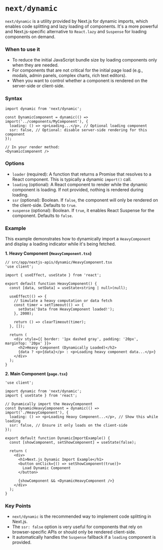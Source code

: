 
# `next/dynamic`

`next/dynamic` is a utility provided by Next.js for dynamic imports, which enables code splitting and lazy loading of components. It's a more powerful and Next.js-specific alternative to `React.lazy` and `Suspense` for loading components on demand.

### When to use it
-   To reduce the initial JavaScript bundle size by loading components only when they are needed.
-   For components that are not critical for the initial page load (e.g., modals, admin panels, complex charts, rich text editors).
-   When you want to control whether a component is rendered on the server-side or client-side.

### Syntax

```tsx
import dynamic from 'next/dynamic';

const DynamicComponent = dynamic(() => import('../components/MyComponent'), {
  loading: () => <p>Loading...</p>, // Optional loading component
  ssr: false, // Optional: disable server-side rendering for this component
});

// In your render method:
<DynamicComponent />
```

### Options
-   `loader` (required): A function that returns a Promise that resolves to a React component. This is typically a dynamic `import()` call.
-   `loading` (optional): A React component to render while the dynamic component is loading. If not provided, nothing is rendered during loading.
-   `ssr` (optional): Boolean. If `false`, the component will only be rendered on the client-side. Defaults to `true`.
-   `suspense` (optional): Boolean. If `true`, it enables React Suspense for the component. Defaults to `false`.

### Example

This example demonstrates how to dynamically import a `HeavyComponent` and display a loading indicator while it's being fetched.

**1. Heavy Component (`HeavyComponent.tsx`)**

```tsx
// src/app/nextjs-apis/dynamic/HeavyComponent.tsx
'use client';

import { useEffect, useState } from 'react';

export default function HeavyComponent() {
  const [data, setData] = useState<string | null>(null);

  useEffect(() => {
    // Simulate a heavy computation or data fetch
    const timer = setTimeout(() => {
      setData('Data from HeavyComponent loaded!');
    }, 2000);

    return () => clearTimeout(timer);
  }, []);

  return (
    <div style={{ border: '1px dashed gray', padding: '20px', marginTop: '20px' }}>
      <h2>Heavy Component (Dynamically Loaded)</h2>
      {data ? <p>{data}</p> : <p>Loading heavy component data...</p>}
    </div>
  );
}
```

**2. Main Component (`page.tsx`)**

```tsx
'use client';

import dynamic from 'next/dynamic';
import { useState } from 'react';

// Dynamically import the HeavyComponent
const DynamicHeavyComponent = dynamic(() => import('./HeavyComponent'), {
  loading: () => <p>Loading Heavy Component...</p>, // Show this while loading
  ssr: false, // Ensure it only loads on the client-side
});

export default function DynamicImportExample() {
  const [showComponent, setShowComponent] = useState(false);

  return (
    <div>
      <h1>Next.js Dynamic Import Example</h1>
      <button onClick={() => setShowComponent(true)}>
        Load Dynamic Component
      </button>

      {showComponent && <DynamicHeavyComponent />}
    </div>
  );
}
```

### Key Points
-   `next/dynamic` is the recommended way to implement code splitting in Next.js.
-   The `ssr: false` option is very useful for components that rely on browser-specific APIs or should only be rendered client-side.
-   It automatically handles the `Suspense` fallback if a `loading` component is provided.
